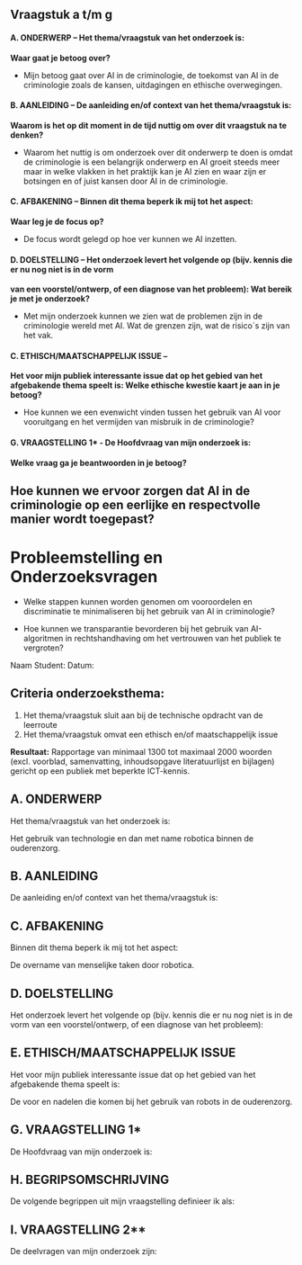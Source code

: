 ## Vraagstuk a t/m g

#### A. ONDERWERP – Het thema/vraagstuk van het onderzoek is:
**Waar gaat je betoog over?**

* Mijn betoog gaat over AI in de criminologie, de toekomst van AI in de criminologie zoals de kansen, uitdagingen en ethische overwegingen.

#### B. AANLEIDING – De aanleiding en/of context van het thema/vraagstuk is:
**Waarom is het op dit moment in de tijd nuttig om over dit vraagstuk na te denken?** 
* Waarom het nuttig is om onderzoek over dit onderwerp te doen is omdat de criminologie is een belangrijk onderwerp en AI groeit steeds meer maar in welke vlakken in het praktijk kan je AI zien en waar zijn er botsingen en of juist kansen door AI in de criminologie. 

#### C. AFBAKENING – Binnen dit thema beperk ik mij tot het aspect:
**Waar leg je de focus op?** 
* De focus wordt gelegd op hoe ver kunnen we AI inzetten. 

#### D. DOELSTELLING – Het onderzoek levert het volgende op (bijv. kennis die er nu nog niet is in de vorm
**van een voorstel/ontwerp, of een diagnose van het probleem):
Wat bereik je met je onderzoek?** 

* Met mijn onderzoek kunnen we zien wat de problemen zijn in de criminologie wereld met AI. Wat de grenzen zijn, wat de risico`s zijn van het vak.

#### C. ETHISCH/MAATSCHAPPELIJK ISSUE –
**Het voor mijn publiek interessante issue dat op het gebied van het afgebakende thema speelt is:
Welke ethische kwestie kaart je aan in je betoog?**
* Hoe kunnen we een evenwicht vinden tussen het gebruik van AI voor vooruitgang en het vermijden van misbruik in de criminologie?

#### G. VRAAGSTELLING 1* - De Hoofdvraag van mijn onderzoek is:
**Welke vraag ga je beantwoorden in je betoog?**
 
## **Hoe kunnen we ervoor zorgen dat AI in de criminologie op een eerlijke en respectvolle manier wordt toegepast?**


# Probleemstelling en Onderzoeksvragen

- Welke stappen kunnen worden genomen om vooroordelen en discriminatie te minimaliseren bij het gebruik van AI in criminologie? 

- Hoe kunnen we transparantie bevorderen bij het gebruik van AI-algoritmen in rechtshandhaving om het vertrouwen van het publiek te vergroten?


Naam Student: 
Datum:
## Criteria onderzoeksthema:

1. Het thema/vraagstuk sluit aan bij de technische opdracht
van de leerroute
2. Het thema/vraagstuk omvat een ethisch en/of maatschappelijk
issue

**Resultaat:** Rapportage van minimaal 1300 tot maximaal 2000 woorden (excl. voorblad, samenvatting, inhoudsopgave literatuurlijst en bijlagen) gericht op een publiek met beperkte ICT-kennis.

## A. ONDERWERP

Het thema/vraagstuk van het onderzoek is:

Het gebruik van technologie en dan met name robotica binnen de ouderenzorg.

## B. AANLEIDING

De aanleiding en/of context van het thema/vraagstuk is:


## C. AFBAKENING

Binnen dit thema beperk ik mij tot het aspect:

De overname van menselijke taken door robotica.

## D. DOELSTELLING

Het onderzoek levert het volgende op (bijv. kennis die er nu nog niet is in de vorm van een voorstel/ontwerp, of een diagnose van het probleem):

## E. ETHISCH/MAATSCHAPPELIJK ISSUE

Het voor mijn publiek interessante issue dat op het gebied van het afgebakende thema speelt is:

De voor en nadelen die komen bij het gebruik van robots in de ouderenzorg. 

## G. VRAAGSTELLING 1*

De Hoofdvraag van mijn onderzoek is:


## H. BEGRIPSOMSCHRIJVING

De volgende begrippen uit mijn vraagstelling definieer ik als:

## I. VRAAGSTELLING 2**

De deelvragen van mijn onderzoek zijn:

